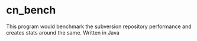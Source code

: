 # cn_bench

This program would benchmark the subversion repository performance and creates stats around the same. Written in Java
